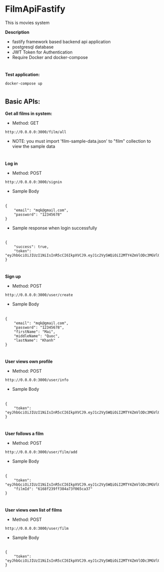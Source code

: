 # FilmApiFastify

This is movies system

**Description**

- fastify framework based backend api application
- postgresql database
- JWT Token for Authentication
- Require Docker and docker-compose

#

**Test application:**

```
docker-compose up
```

#

## Basic APIs:

**Get all films in system:**

- Method: GET

```
http://0.0.0.0:3000/film/all
```

- NOTE: you must import 'film-sample-data.json' to "film" collection to view the sample data

#

**Log in**

- Method: POST

```
http://0.0.0.0:3000/signin
```

- Sample Body

######

```
{
    "email": "mqk@gmail.com",
    "password": "12345678"
}
```

- Sample response when login successfully

######

```
{
    "success": true,
    "token": "eyJhbGciOiJIUzI1NiIsInR5cCI6IkpXVCJ9.eyJ1c2VySWQiOiI2MTY4ZmVlODc3MGVlODM5OGNhNmUxODQiLCJpYXQiOjE2MzQyNzI2NTgsImV4cCI6MTYzNDM1OTA1OH0.IDOz5RbNI7TgcyHVnfStUOkOUMRFVm36ikpEUDMxb4k"
}
```

#

**Sign up**

- Method: POST

```
http://0.0.0.0:3000/user/create
```

- Sample Body

######

```
{
    "email": "mqk@gmail.com",
    "password": "12345678",
    "firstName": "Mai",
    "middleName": "Quoc",
    "lastName": "Khanh"
}
```

#

**User views own profile**

- Method: POST

```
http://0.0.0.0:3000/user/info
```

- Sample Body

######

```
{
    "token": "eyJhbGciOiJIUzI1NiIsInR5cCI6IkpXVCJ9.eyJ1c2VySWQiOiI2MTY4ZmVlODc3MGVlODM5OGNhNmUxODQiLCJpYXQiOjE2MzQyNzI2NTgsImV4cCI6MTYzNDM1OTA1OH0.IDOz5RbNI7TgcyHVnfStUOkOUMRFVm36ikpEUDMxb4k"
}
```

#

**User follows a film**

- Method: POST

```
http://0.0.0.0:3000/user/film/add
```

- Sample Body

######

```
{
    "token": "eyJhbGciOiJIUzI1NiIsInR5cCI6IkpXVCJ9.eyJ1c2VySWQiOiI2MTY4ZmVlODc3MGVlODM5OGNhNmUxODQiLCJpYXQiOjE2MzQyNzI2NTgsImV4cCI6MTYzNDM1OTA1OH0.IDOz5RbNI7TgcyHVnfStUOkOUMRFVm36ikpEUDMxb4k",
    "filmId": "6168f239ff384a73f065ca37"
}
```

#

**User views own list of films**

- Method: POST

```
http://0.0.0.0:3000/user/film
```

- Sample Body

######

```
{
    "token": "eyJhbGciOiJIUzI1NiIsInR5cCI6IkpXVCJ9.eyJ1c2VySWQiOiI2MTY4ZmVlODc3MGVlODM5OGNhNmUxODQiLCJpYXQiOjE2MzQyNzI2NTgsImV4cCI6MTYzNDM1OTA1OH0.IDOz5RbNI7TgcyHVnfStUOkOUMRFVm36ikpEUDMxb4k"
}
```
